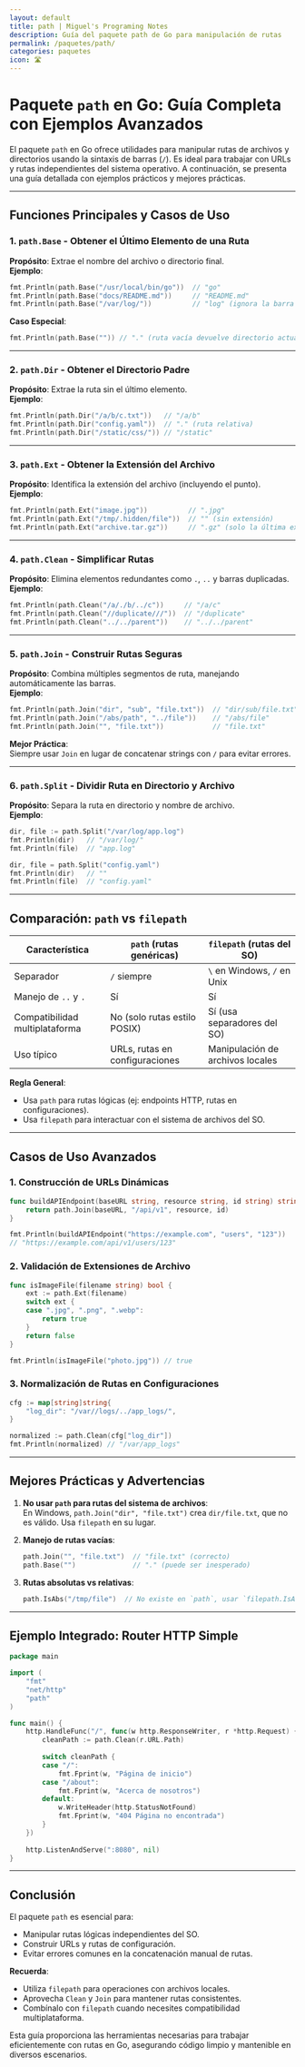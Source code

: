 ```yaml
---
layout: default
title: path | Miguel's Programing Notes
description: Guía del paquete path de Go para manipulación de rutas
permalink: /paquetes/path/
categories: paquetes
icon: 🛣️
---
```


# Paquete `path` en Go: Guía Completa con Ejemplos Avanzados

El paquete `path` en Go ofrece utilidades para manipular rutas de archivos y directorios usando la sintaxis de barras (`/`). Es ideal para trabajar con URLs y rutas independientes del sistema operativo. A continuación, se presenta una guía detallada con ejemplos prácticos y mejores prácticas.

---

## Funciones Principales y Casos de Uso

### 1. **`path.Base` - Obtener el Último Elemento de una Ruta**
**Propósito**: Extrae el nombre del archivo o directorio final.  
**Ejemplo**:
```go
fmt.Println(path.Base("/usr/local/bin/go"))  // "go"
fmt.Println(path.Base("docs/README.md"))     // "README.md"
fmt.Println(path.Base("/var/log/"))          // "log" (ignora la barra final)
```
**Caso Especial**:
```go
fmt.Println(path.Base("")) // "." (ruta vacía devuelve directorio actual)
```

---

### 2. **`path.Dir` - Obtener el Directorio Padre**
**Propósito**: Extrae la ruta sin el último elemento.  
**Ejemplo**:
```go
fmt.Println(path.Dir("/a/b/c.txt"))   // "/a/b"
fmt.Println(path.Dir("config.yaml"))  // "." (ruta relativa)
fmt.Println(path.Dir("/static/css/")) // "/static"
```

---

### 3. **`path.Ext` - Obtener la Extensión del Archivo**
**Propósito**: Identifica la extensión del archivo (incluyendo el punto).  
**Ejemplo**:
```go
fmt.Println(path.Ext("image.jpg"))          // ".jpg"
fmt.Println(path.Ext("/tmp/.hidden/file"))  // "" (sin extensión)
fmt.Println(path.Ext("archive.tar.gz"))     // ".gz" (solo la última extensión)
```

---

### 4. **`path.Clean` - Simplificar Rutas**
**Propósito**: Elimina elementos redundantes como `.`, `..` y barras duplicadas.  
**Ejemplo**:
```go
fmt.Println(path.Clean("/a/./b/../c"))     // "/a/c"
fmt.Println(path.Clean("//duplicate///"))  // "/duplicate"
fmt.Println(path.Clean("../../parent"))    // "../../parent"
```

---

### 5. **`path.Join` - Construir Rutas Seguras**
**Propósito**: Combina múltiples segmentos de ruta, manejando automáticamente las barras.  
**Ejemplo**:
```go
fmt.Println(path.Join("dir", "sub", "file.txt"))  // "dir/sub/file.txt"
fmt.Println(path.Join("/abs/path", "../file"))    // "/abs/file"
fmt.Println(path.Join("", "file.txt"))            // "file.txt"
```
**Mejor Práctica**:  
Siempre usar `Join` en lugar de concatenar strings con `/` para evitar errores.

---

### 6. **`path.Split` - Dividir Ruta en Directorio y Archivo**
**Propósito**: Separa la ruta en directorio y nombre de archivo.  
**Ejemplo**:
```go
dir, file := path.Split("/var/log/app.log")
fmt.Println(dir)   // "/var/log/"
fmt.Println(file)  // "app.log"

dir, file = path.Split("config.yaml")
fmt.Println(dir)   // ""
fmt.Println(file)  // "config.yaml"
```

---

## Comparación: `path` vs `filepath`

| Característica               | `path` (rutas genéricas)       | `filepath` (rutas del SO)       |
|-------------------------------|--------------------------------|----------------------------------|
| Separador                     | `/` siempre                    | `\` en Windows, `/` en Unix     |
| Manejo de `..` y `.`          | Sí                             | Sí                               |
| Compatibilidad multiplataforma| No (solo rutas estilo POSIX)   | Sí (usa separadores del SO)      |
| Uso típico                    | URLs, rutas en configuraciones | Manipulación de archivos locales |

**Regla General**:  
- Usa `path` para rutas lógicas (ej: endpoints HTTP, rutas en configuraciones).  
- Usa `filepath` para interactuar con el sistema de archivos del SO.

---

## Casos de Uso Avanzados

### 1. **Construcción de URLs Dinámicas**
```go
func buildAPIEndpoint(baseURL string, resource string, id string) string {
    return path.Join(baseURL, "/api/v1", resource, id)
}

fmt.Println(buildAPIEndpoint("https://example.com", "users", "123")) 
// "https://example.com/api/v1/users/123"
```

### 2. **Validación de Extensiones de Archivo**
```go
func isImageFile(filename string) bool {
    ext := path.Ext(filename)
    switch ext {
    case ".jpg", ".png", ".webp":
        return true
    }
    return false
}

fmt.Println(isImageFile("photo.jpg")) // true
```

### 3. **Normalización de Rutas en Configuraciones**
```go
cfg := map[string]string{
    "log_dir": "/var//logs/../app_logs/",
}

normalized := path.Clean(cfg["log_dir"])
fmt.Println(normalized) // "/var/app_logs"
```

---

## Mejores Prácticas y Advertencias

1. **No usar `path` para rutas del sistema de archivos**:  
   En Windows, `path.Join("dir", "file.txt")` crea `dir/file.txt`, que no es válido. Usa `filepath` en su lugar.

2. **Manejo de rutas vacías**:  
   ```go
   path.Join("", "file.txt")  // "file.txt" (correcto)
   path.Base("")              // "." (puede ser inesperado)
   ```

3. **Rutas absolutas vs relativas**:  
   ```go
   path.IsAbs("/tmp/file")  // No existe en `path`, usar `filepath.IsAbs`
   ```

---

## Ejemplo Integrado: Router HTTP Simple
```go
package main

import (
    "fmt"
    "net/http"
    "path"
)

func main() {
    http.HandleFunc("/", func(w http.ResponseWriter, r *http.Request) {
        cleanPath := path.Clean(r.URL.Path)
        
        switch cleanPath {
        case "/":
            fmt.Fprint(w, "Página de inicio")
        case "/about":
            fmt.Fprint(w, "Acerca de nosotros")
        default:
            w.WriteHeader(http.StatusNotFound)
            fmt.Fprint(w, "404 Página no encontrada")
        }
    })
    
    http.ListenAndServe(":8080", nil)
}
```

---

## Conclusión

El paquete `path` es esencial para:
- Manipular rutas lógicas independientes del SO.
- Construir URLs y rutas de configuración.
- Evitar errores comunes en la concatenación manual de rutas.

**Recuerda**:  
- Utiliza `filepath` para operaciones con archivos locales.  
- Aprovecha `Clean` y `Join` para mantener rutas consistentes.  
- Combínalo con `filepath` cuando necesites compatibilidad multiplataforma.

Esta guía proporciona las herramientas necesarias para trabajar eficientemente con rutas en Go, asegurando código limpio y mantenible en diversos escenarios.